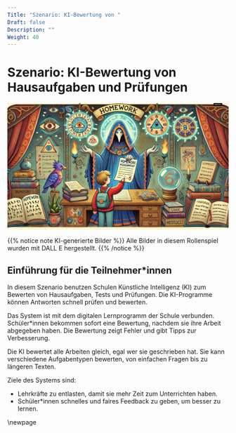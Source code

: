 ```yaml
---
Title: "Szenario: KI-Bewertung von "
Draft: false
Description: ""
Weight: 40
---
```



# Szenario: KI-Bewertung von Hausaufgaben und Prüfungen



![Szenario Lernassistenz](Szenario-Bewertung.jpeg)

{{% notice note KI-generierte Bilder %}} Alle Bilder in diesem Rollenspiel wurden mit DALL E hergestellt. {{% /notice %}}

## Einführung für die Teilnehmer\*innen

In diesem Szenario benutzen Schulen Künstliche Intelligenz (KI) zum Bewerten von Hausaufgaben, Tests und Prüfungen. Die KI-Programme können Antworten schnell prüfen und bewerten.

Das System ist mit dem digitalen Lernprogramm der Schule verbunden. Schüler\*innen bekommen sofort eine Bewertung, nachdem sie ihre Arbeit abgegeben haben. Die Bewertung zeigt Fehler und gibt Tipps zur Verbesserung.

Die KI bewertet alle Arbeiten gleich, egal wer sie geschrieben hat. Sie kann verschiedene Aufgabentypen bewerten, von einfachen Fragen bis zu längeren Texten.


Ziele des Systems sind:

- Lehrkräfte zu entlasten, damit sie mehr Zeit zum Unterrichten haben.
- Schüler\*innen schnelles und faires Feedback zu geben, um besser zu lernen.

\newpage
